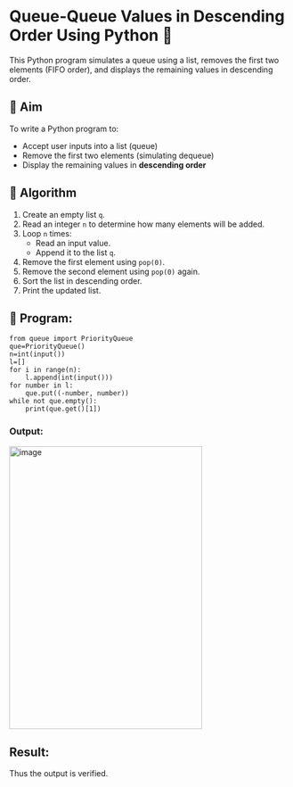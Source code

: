 # Queue-Queue Values in Descending Order Using Python 🧮

This Python program simulates a queue using a list, removes the first two elements (FIFO order), and displays the remaining values in descending order.

## 🎯 Aim

To write a Python program to:
- Accept user inputs into a list (queue)
- Remove the first two elements (simulating dequeue)
- Display the remaining values in **descending order**

## 🧠 Algorithm

1. Create an empty list `q`.
2. Read an integer `n` to determine how many elements will be added.
3. Loop `n` times:
   - Read an input value.
   - Append it to the list `q`.
4. Remove the first element using `pop(0)`.
5. Remove the second element using `pop(0)` again.
6. Sort the list in descending order.
7. Print the updated list.

## 🧪 Program:
~~~
from queue import PriorityQueue
que=PriorityQueue()
n=int(input())
l=[]
for i in range(n):
    l.append(int(input()))
for number in l:
    que.put((-number, number))
while not que.empty():
    print(que.get()[1])
~~~

### Output:

<img width="346" height="507" alt="image" src="https://github.com/user-attachments/assets/76e477d1-ae23-4f4a-aad0-2ff6f103a404" />


## Result:
Thus the output is verified.
